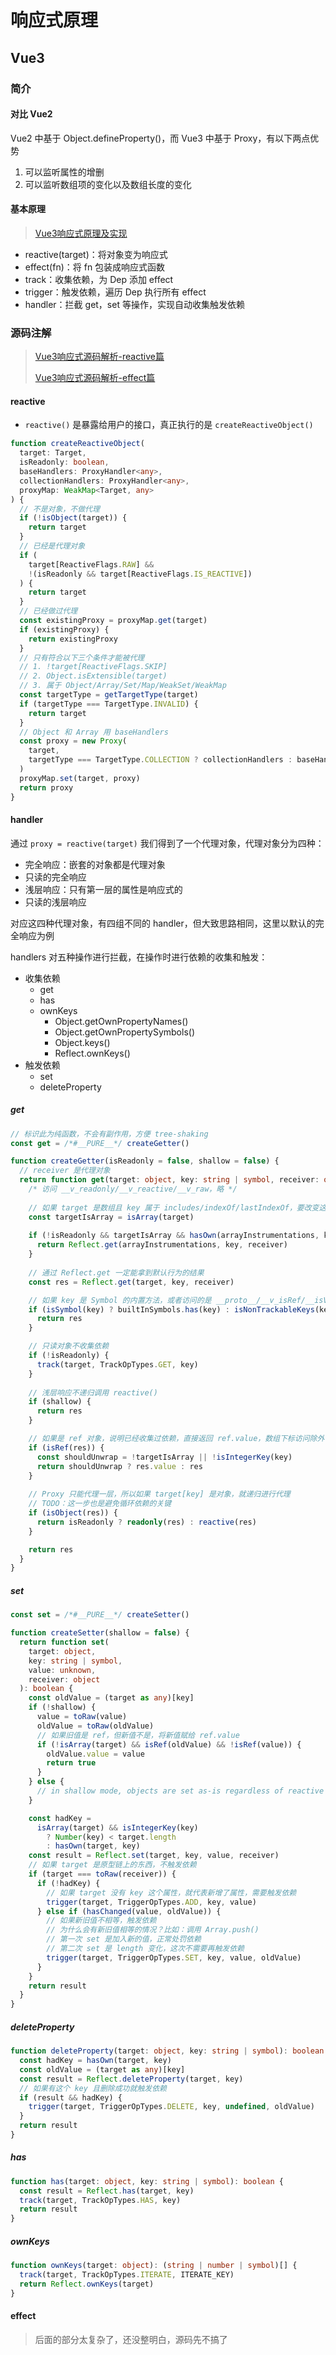 # 响应式原理

## Vue3

### 简介

#### 对比 Vue2

Vue2 中基于 Object.defineProperty()，而 Vue3 中基于 Proxy，有以下两点优势

1. 可以监听属性的增删
2. 可以监听数组项的变化以及数组长度的变化

#### 基本原理

> [Vue3响应式原理及实现](https://segmentfault.com/a/1190000022871354)

- reactive(target)：将对象变为响应式
- effect(fn)：将 fn 包装成响应式函数
- track：收集依赖，为 Dep 添加 effect
- trigger：触发依赖，遍历 Dep 执行所有 effect
- handler：拦截 get，set 等操作，实现自动收集触发依赖

### 源码注解

> [Vue3响应式源码解析-reactive篇](https://juejin.cn/post/6844903969894973448#heading-2)
>
> [Vue3响应式源码解析-effect篇](https://juejin.cn/post/6844903977599893517)

#### reactive

- `reactive()` 是暴露给用户的接口，真正执行的是 `createReactiveObject()`

```typescript
function createReactiveObject(
  target: Target,
  isReadonly: boolean,
  baseHandlers: ProxyHandler<any>,
  collectionHandlers: ProxyHandler<any>,
  proxyMap: WeakMap<Target, any>
) {
  // 不是对象，不做代理
  if (!isObject(target)) {
    return target
  }
  // 已经是代理对象
  if (
    target[ReactiveFlags.RAW] &&
    !(isReadonly && target[ReactiveFlags.IS_REACTIVE])
  ) {
    return target
  }
  // 已经做过代理
  const existingProxy = proxyMap.get(target)
  if (existingProxy) {
    return existingProxy
  }
  // 只有符合以下三个条件才能被代理
  // 1. !target[ReactiveFlags.SKIP]
  // 2. Object.isExtensible(target)
  // 3. 属于 Object/Array/Set/Map/WeakSet/WeakMap
  const targetType = getTargetType(target)
  if (targetType === TargetType.INVALID) {
    return target
  }
  // Object 和 Array 用 baseHandlers
  const proxy = new Proxy(
    target,
    targetType === TargetType.COLLECTION ? collectionHandlers : baseHandlers
  )
  proxyMap.set(target, proxy)
  return proxy
}
```

#### handler

通过 `proxy = reactive(target)` 我们得到了一个代理对象，代理对象分为四种：

- 完全响应：嵌套的对象都是代理对象
- 只读的完全响应
- 浅层响应：只有第一层的属性是响应式的
- 只读的浅层响应

对应这四种代理对象，有四组不同的 handler，但大致思路相同，这里以默认的完全响应为例

handlers 对五种操作进行拦截，在操作时进行依赖的收集和触发：

- 收集依赖
  - get
  - has
  - ownKeys
    - Object.getOwnPropertyNames()
    - Object.getOwnPropertySymbols()
    - Object.keys()
    - Reflect.ownKeys()
- 触发依赖
  - set
  - deleteProperty

##### get

```typescript
// 标识此为纯函数，不会有副作用，方便 tree-shaking
const get = /*#__PURE__*/ createGetter()

function createGetter(isReadonly = false, shallow = false) {
  // receiver 是代理对象
  return function get(target: object, key: string | symbol, receiver: object) {
    /* 访问 __v_readonly/__v_reactive/__v_raw，略 */
   
    // 如果 target 是数组且 key 属于 includes/indexOf/lastIndexOf，要改变这些方法的行为，在其中对数组的每个值进行依赖收集
    const targetIsArray = isArray(target)
    
    if (!isReadonly && targetIsArray && hasOwn(arrayInstrumentations, key)) {
      return Reflect.get(arrayInstrumentations, key, receiver)
    }
      
    // 通过 Reflect.get 一定能拿到默认行为的结果
    const res = Reflect.get(target, key, receiver)

    // 如果 key 是 Symbol 的内置方法，或者访问的是 __proto__/__v_isRef/__isVue，不收集依赖
    if (isSymbol(key) ? builtInSymbols.has(key) : isNonTrackableKeys(key)) {
      return res
    }

    // 只读对象不收集依赖
    if (!isReadonly) {
      track(target, TrackOpTypes.GET, key)
    }
    
    // 浅层响应不递归调用 reactive()
    if (shallow) {
      return res
    }

    // 如果是 ref 对象，说明已经收集过依赖，直接返回 ref.value，数组下标访问除外
    if (isRef(res)) {
      const shouldUnwrap = !targetIsArray || !isIntegerKey(key)
      return shouldUnwrap ? res.value : res
    }
      
    // Proxy 只能代理一层，所以如果 target[key] 是对象，就递归进行代理
    // TODO：这一步也是避免循环依赖的关键
    if (isObject(res)) {
      return isReadonly ? readonly(res) : reactive(res)
    }

    return res
  }
}
```

##### set

```typescript
const set = /*#__PURE__*/ createSetter()

function createSetter(shallow = false) {
  return function set(
    target: object,
    key: string | symbol,
    value: unknown,
    receiver: object
  ): boolean {
    const oldValue = (target as any)[key]
    if (!shallow) {
      value = toRaw(value)
      oldValue = toRaw(oldValue)
      // 如果旧值是 ref，但新值不是，将新值赋给 ref.value
      if (!isArray(target) && isRef(oldValue) && !isRef(value)) {
        oldValue.value = value
        return true
      }
    } else {
      // in shallow mode, objects are set as-is regardless of reactive or not
    }

    const hadKey =
      isArray(target) && isIntegerKey(key)
        ? Number(key) < target.length
        : hasOwn(target, key)
    const result = Reflect.set(target, key, value, receiver)
    // 如果 target 是原型链上的东西，不触发依赖
    if (target === toRaw(receiver)) {
      if (!hadKey) {
        // 如果 target 没有 key 这个属性，就代表新增了属性，需要触发依赖
        trigger(target, TriggerOpTypes.ADD, key, value)
      } else if (hasChanged(value, oldValue)) {
        // 如果新旧值不相等，触发依赖
        // 为什么会有新旧值相等的情况？比如：调用 Array.push()
        // 第一次 set 是加入新的值，正常处罚依赖
        // 第二次 set 是 length 变化，这次不需要再触发依赖
        trigger(target, TriggerOpTypes.SET, key, value, oldValue)
      }
    }
    return result
  }
}
```

##### deleteProperty

```typescript
function deleteProperty(target: object, key: string | symbol): boolean {
  const hadKey = hasOwn(target, key)
  const oldValue = (target as any)[key]
  const result = Reflect.deleteProperty(target, key)
  // 如果有这个 key 且删除成功就触发依赖
  if (result && hadKey) {
    trigger(target, TriggerOpTypes.DELETE, key, undefined, oldValue)
  }
  return result
}
```

##### has

```typescript
function has(target: object, key: string | symbol): boolean {
  const result = Reflect.has(target, key)
  track(target, TrackOpTypes.HAS, key)
  return result
}
```

##### ownKeys

```typescript
function ownKeys(target: object): (string | number | symbol)[] {
  track(target, TrackOpTypes.ITERATE, ITERATE_KEY)
  return Reflect.ownKeys(target)
}
```

#### effect

> 后面的部分太复杂了，还没整明白，源码先不搞了
